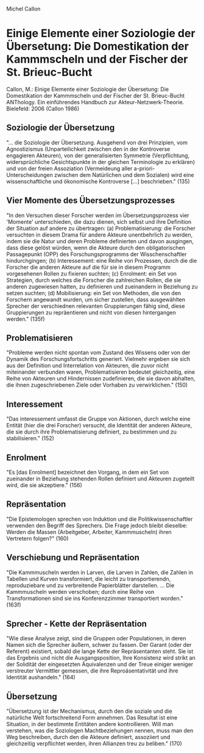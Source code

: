 Michel Callon

Einige Elemente einer Soziologie der Übersetung:
Die Domestikation der Kammmscheln und der Fischer der St. Brieuc-Bucht
======================================================================

Callon, M.:
Einige Elemente einer Soziologie der Übersetung:
Die Domestikation der Kammmscheln und der Fischer der St. Brieuc-Bucht
ANThology. Ein einführendes Handbuch zur Akteur-Netzwerk-Theorie.
Bielefeld: 2006
(Callon 1986)

Soziologie der Übersetzung
--------------------------
"... die Soziologie der Übersetzung. Ausgehend von drei Prinzipien, vom Agnostizismus (Unparteilichkeit zwischen den in der Kontroverse engagieren Akteuren), von der generalisierten Symmetrie (Verpflichtung, widersprüchliche Gesichtspunkte in der gleichen Terminologie zu erklären) und von der freien Assoziation (Vermeideung aller a-priori-Unterscheidungen zwischen dem Natürlichen und dem Sozialen) wird eine wissenschaftliche und ökonomische Kontroverse [...] beschrieben." (135) 

Vier Momente des Übersetzungsprozesses
--------------------------------------
"In den Versuchen dieser Forscher werden im Übersetzungsprozess vier 'Momente' unterschieden, die dazu dienen, sich selbst und ihre Definition der Situation auf andere zu übertragen: (a) Problematisierung: die Forscher versuchten in diesem Drama für andere Akteure unentbehrlich zu werden, indem sie die Natur und deren Probleme definierten und davon ausgingen, dass diese gelöst würden, wenn die Akteure durch den obligatorischen Passagepunkt (OPP) des Forschungsprogramms der Wisschenschaftler hindurchgingen; (b) Interessement: eine Reihe von Prozessen, durch die die Forscher die anderen Akteure auf die für sie in diesem Programm vorgesehenen Rollen zu fixieren suchten; (c) Enrolment: ein Set von Strategien, durch welches die Forscher die zahlreichen Rollen, die sie anderen zugewiesen hatten, zu definieren und zueinandern in Beziehung zu setzen suchten; (d) Mobilisierung: ein Set von Methoden, die von den Forschern angewandt wurden, um sicher zustellen, dass ausgewählten Sprecher der verschiednen relevanten Gruppierungen fähig sind, diese Gruppierungen zu repräentieren und nicht von diesen hintergangen werden." (135f)

Problematisieren
----------------
"Probleme werden nicht spontan vom Zustand des Wissens oder von der Dynamik des Forschungsfortschritts generiert. Vielmehr ergeben sie sich aus der Definition und Interrelation von Akteuren, die zuvor nicht miteinander verbunden waren, Problematisieren bedeutet gleichzeitig, eine Reihe von Akteuren und Hindernissen zudefinieren, die sie davon abhalten, die ihnen zugeschriebenen Ziele oder Vorhaben zu verwirklichen." (150)

Interessement
-------------
"Das interessement umfasst die Gruppe von Aktionen, durch welche eine Entität (hier die drei Forscher) versucht, die Identität der anderen Akteure, die sie durch ihre Problematisierung definiert, zu bestimmen und zu stabilisieren." (152)

Enrolment
---------
"Es [das Enrolment] bezeichnet den Vorgang, in dem ein Set von zueinander in Beziehung stehenden Rollen definiert und Akteuren zugeteilt wird, die sie akzeptiere." (156)

Repräsentation
--------------
"Die Epistemologen sprechen von Induktion und die Politikwissenschaftler verwenden den Begriff des Sprechers. Die Frage jedoch bleibt dieselbe: Werden die Massen (Arbeitgeber, Arbeiter, Kammmuscheln) ihren Vertretern folgen?" (160)

Verschiebung und Repräsentation
-------------------------------
"Die Kammmuscheln werden in Larven, die Larven in Zahlen, die Zahlen in Tabellen und Kurven transformiert, die leicht zu transportierendn, reproduziebare und zu verbreitende Papierblätter darstellen. ... Die Kammmuscheln werden verschoben; durch eine Reihe von Transformationen sind sie ins Konferenzzimmer transportiert worden." (163f)

Sprecher - Kette der Repräsentation
-----------------------------------
"Wie diese Analyse zeigt, sind die Gruppen oder Populationen, in deren Namen sich die Sprecher äußern, schwer zu fassen. Der Garant (oder der Referent) existiert, sobald die lange Kette der Repräsentanten steht. Sie ist das Ergebnis und nicht die Ausgangsposition, Ihre Konsistenz wird strikt an der Solidität der eingesetzten Äquivalenzen und der Treue einiger weniger verstreuter Vermittler gemessen, die ihre Reproäsentativität und ihre Identität aushandeln." (164)

Übersetzung
-----------
"Übersetzung ist der Mechanismus, durch den die soziale und die natürliche Welt fortschreitend Form annehmen. Das Resultat ist eine Situation, in der bestimmte Entitäten andere kontrollieren. Will man verstehen, was die Soziologen Machtbeziehungen nennen, muss man den Weg beschreiben, durch den die Akteure definiert, assoziiert und gleichzeitig verpflichtet werden, ihren Allianzen treu zu beliben." (170)
